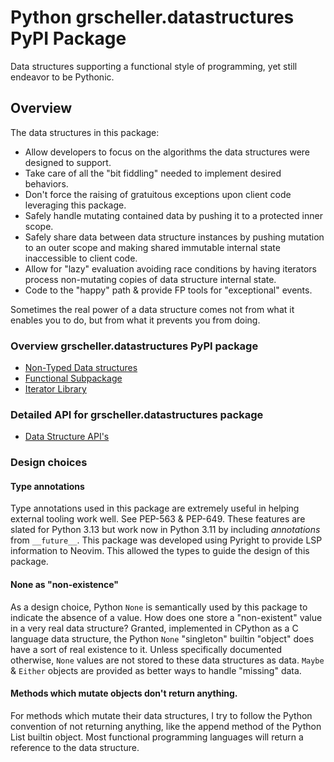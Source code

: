 # Python grscheller.datastructures PyPI Package

Data structures supporting a functional style of programming, yet still
endeavor to be Pythonic.

## Overview

The data structures in this package:

* Allow developers to focus on the algorithms the data structures were
  designed to support.
* Take care of all the "bit fiddling" needed to implement desired
  behaviors.
* Don't force the raising of gratuitous exceptions upon client code
  leveraging this package.
* Safely handle mutating contained data by pushing it to a protected
  inner scope. 
* Safely share data between data structure instances by pushing mutation
  to an outer scope and making shared immutable internal state
  inaccessible to client code.
* Allow for "lazy" evaluation avoiding race conditions by having
  iterators process non-mutating copies of data structure internal
  state.
* Code to the "happy" path & provide FP tools for "exceptional" events.

Sometimes the real power of a data structure comes not from what it
enables you to do, but from what it prevents you from doing.

### Overview grscheller.datastructures PyPI package

* [Non-Typed Data structures](README.d/NonTypedDatastructures.md)
* [Functional Subpackage](README.d/FunctionalSubpackage.md)
* [Iterator Library](README.d/IteratorLibraryModule.md)

### Detailed API for grscheller.datastructures package

* [Data Structure API's](https://grscheller.github.io/datastructures/documentation.html)

### Design choices

#### Type annotations

Type annotations used in this package are extremely useful in helping
external tooling work well. See PEP-563 & PEP-649. These features are
slated for Python 3.13 but work now in Python 3.11 by including
*annotations* from `__future__`. This package was developed using
Pyright to provide LSP information to Neovim. This allowed the types
to guide the design of this package.

#### None as "non-existence"

As a design choice, Python `None` is semantically used by this package
to indicate the absence of a value. How does one store a "non-existent"
value in a very real data structure? Granted, implemented in CPython as
a C language data structure, the Python `None` "singleton" builtin
"object" does have a sort of real existence to it. Unless specifically
documented otherwise, `None` values are not stored to these data
structures as data. `Maybe` & `Either` objects are provided as better
ways to handle "missing" data.

#### Methods which mutate objects don't return anything.

For methods which mutate their data structures, I try to follow the
Python convention of not returning anything, like the append method of
the Python List builtin object. Most functional programming languages
will return a reference to the data structure.
